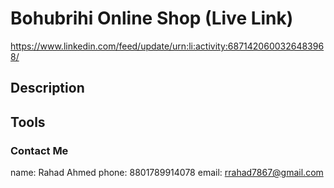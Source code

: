 # Bohubrihi Online Shop (Live Link)
https://www.linkedin.com/feed/update/urn:li:activity:6871420600326483968/

## Description

## Tools

### Contact Me
name: Rahad Ahmed
phone: 8801789914078
email: rrahad7867@gmail.com

